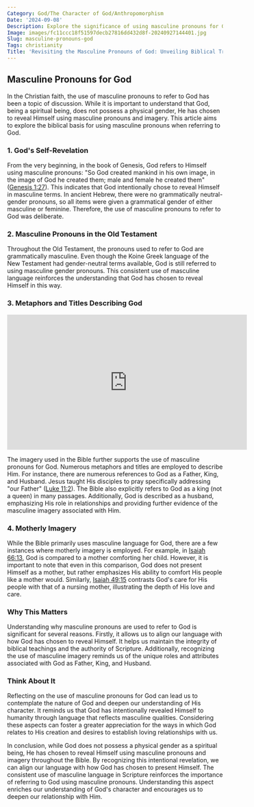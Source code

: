 ```yaml
---
Category: God/The Character of God/Anthropomorphism
Date: '2024-09-08'
Description: Explore the significance of using masculine pronouns for God in religious contexts, examining the implications and controversies surrounding this linguistic tradition. Delve into the theological and cultural aspects shaping this practice.
Image: images/fc11ccc18f51597decb27816dd432d8f-20240927144401.jpg
Slug: masculine-pronouns-god
Tags: christianity
Title: 'Revisiting the Masculine Pronouns of God: Unveiling Biblical Truths'
---
```


## Masculine Pronouns for God

In the Christian faith, the use of masculine pronouns to refer to God has been a topic of discussion. While it is important to understand that God, being a spiritual being, does not possess a physical gender, He has chosen to reveal Himself using masculine pronouns and imagery. This article aims to explore the biblical basis for using masculine pronouns when referring to God.

### 1. God's Self-Revelation

From the very beginning, in the book of Genesis, God refers to Himself using masculine pronouns: "So God created mankind in his own image, in the image of God he created them; male and female he created them" ([Genesis 1:27](https://www.bibleref.com/Genesis/1/Genesis-1-27.html)). This indicates that God intentionally chose to reveal Himself in masculine terms. In ancient Hebrew, there were no grammatically neutral-gender pronouns, so all items were given a grammatical gender of either masculine or feminine. Therefore, the use of masculine pronouns to refer to God was deliberate.

### 2. Masculine Pronouns in the Old Testament

Throughout the Old Testament, the pronouns used to refer to God are grammatically masculine. Even though the Koine Greek language of the New Testament had gender-neutral terms available, God is still referred to using masculine gender pronouns. This consistent use of masculine language reinforces the understanding that God has chosen to reveal Himself in this way.

### 3. Metaphors and Titles Describing God


<iframe width="560" height="315" src="https://www.youtube.com/embed/pez-Jp7ORcc" frameborder="0" allow="autoplay; encrypted-media" allowfullscreen></iframe>


The imagery used in the Bible further supports the use of masculine pronouns for God. Numerous metaphors and titles are employed to describe Him. For instance, there are numerous references to God as a Father, King, and Husband. Jesus taught His disciples to pray specifically addressing "our Father" ([Luke 11:2](https://www.bibleref.com/Luke/11/Luke-11-2.html)). The Bible also explicitly refers to God as a king (not a queen) in many passages. Additionally, God is described as a husband, emphasizing His role in relationships and providing further evidence of the masculine imagery associated with Him.

### 4. Motherly Imagery

While the Bible primarily uses masculine language for God, there are a few instances where motherly imagery is employed. For example, in [Isaiah 66:13](https://www.bibleref.com/Isaiah/66/Isaiah-66-13.html), God is compared to a mother comforting her child. However, it is important to note that even in this comparison, God does not present Himself as a mother, but rather emphasizes His ability to comfort His people like a mother would. Similarly, [Isaiah 49:15](https://www.bibleref.com/Isaiah/49/Isaiah-49-15.html) contrasts God's care for His people with that of a nursing mother, illustrating the depth of His love and care.

### Why This Matters

Understanding why masculine pronouns are used to refer to God is significant for several reasons. Firstly, it allows us to align our language with how God has chosen to reveal Himself. It helps us maintain the integrity of biblical teachings and the authority of Scripture. Additionally, recognizing the use of masculine imagery reminds us of the unique roles and attributes associated with God as Father, King, and Husband.

### Think About It

Reflecting on the use of masculine pronouns for God can lead us to contemplate the nature of God and deepen our understanding of His character. It reminds us that God has intentionally revealed Himself to humanity through language that reflects masculine qualities. Considering these aspects can foster a greater appreciation for the ways in which God relates to His creation and desires to establish loving relationships with us.

In conclusion, while God does not possess a physical gender as a spiritual being, He has chosen to reveal Himself using masculine pronouns and imagery throughout the Bible. By recognizing this intentional revelation, we can align our language with how God has chosen to present Himself. The consistent use of masculine language in Scripture reinforces the importance of referring to God using masculine pronouns. Understanding this aspect enriches our understanding of God's character and encourages us to deepen our relationship with Him.